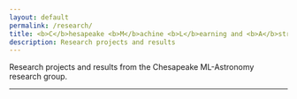 ```yaml
---
layout: default
permalink: /research/
title: <b>C</b>hesapeake <b>M</b>achine <b>L</b>earning and <b>A</b>stronomy
description: Research projects and results
---
```


Research projects and results from the Chesapeake ML-Astronomy research group.

***
